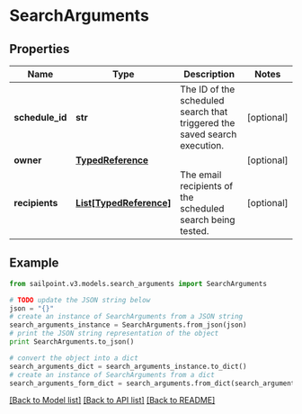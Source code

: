 # SearchArguments


## Properties
Name | Type | Description | Notes
------------ | ------------- | ------------- | -------------
**schedule_id** | **str** | The ID of the scheduled search that triggered the saved search execution.  | [optional] 
**owner** | [**TypedReference**](TypedReference.md) |  | [optional] 
**recipients** | [**List[TypedReference]**](TypedReference.md) | The email recipients of the scheduled search being tested.  | [optional] 

## Example

```python
from sailpoint.v3.models.search_arguments import SearchArguments

# TODO update the JSON string below
json = "{}"
# create an instance of SearchArguments from a JSON string
search_arguments_instance = SearchArguments.from_json(json)
# print the JSON string representation of the object
print SearchArguments.to_json()

# convert the object into a dict
search_arguments_dict = search_arguments_instance.to_dict()
# create an instance of SearchArguments from a dict
search_arguments_form_dict = search_arguments.from_dict(search_arguments_dict)
```
[[Back to Model list]](../README.md#documentation-for-models) [[Back to API list]](../README.md#documentation-for-api-endpoints) [[Back to README]](../README.md)



